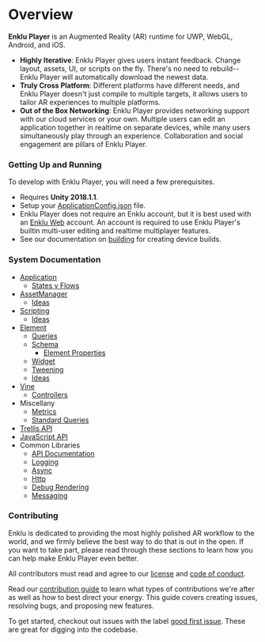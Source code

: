# Overview

**Enklu Player** is an Augmented Reality (AR) runtime for UWP, WebGL, Android, and iOS.

* **Highly Iterative**: Enklu Player gives users instant feedback. Change layout, assets, UI, or scripts on the fly. There's no need to rebuild-- Enklu Player will automatically download the newest data.
* **Truly Cross Platform**: Different platforms have different needs, and Enklu Player doesn't just compile to multiple targets, it allows users to tailor AR experiences to multiple platforms.
* **Out of the Box Networking**: Enklu Player provides networking support with our cloud services or your own. Multiple users can edit an application together in realtime on separate devices, while many users simultaneously play through an experience. Collaboration and social engagement are pillars of Enklu Player.

### Getting Up and Running

To develop with Enklu Player, you will need a few prerequisites.

* Requires **Unity 2018.1.1**.
* Setup your [ApplicationConfig.json](docs/applicationconfig.md) file.
* Enklu Player does not require an Enklu account, but it is best used with an [Enklu Web](https://editor.enklu.com) account. An account is required to use Enklu Player's builtin multi-user editing and realtime multiplayer features.
* See our documentation on [building](docs/building.md) for creating device builds.

### System Documentation

* [Application](docs/application.md)
  * [States v Flows](docs/application.stateservice.md)
* [AssetManager](docs/assets.overview.md)
  * [Ideas](docs/assets.ideas.md)
* [Scripting](docs/scripting.overview.md)
  * [Ideas](docs/scripting.ideas.md)
* [Element](docs/element.overview.md)
  * [Queries](docs/element.query.md)
  * [Schema](docs/element.schema.md)
    * [Element Properties](docs/element.schema.properties.md)
  * [Widget](docs/element.widget.md)
  * [Tweening](docs/tween.overview.md)
  * [Ideas](docs/element.ideas.md)
* [Vine](docs/vine.overview.md)
  * [Controllers](docs/vine.controller.md)
* Miscellany
  * [Metrics](docs/metrics.overview.md)
  * [Standard Queries](docs/standardqueries.overview.md)
* [Trellis API](docs/trellis.api.md)
* [JavaScript API](http://docs.enklu.com/jsapi-v0.3.0/index.html)
* Common Libraries
  * [API Documentation](http://docs.enklu.com/commons-unity/index.html)
  * [Logging](https://github.com/enklu/commons-unity-logging)
  * [Async](https://github.com/enklu/commons-unity-async)
  * [Http](https://github.com/enklu/commons-unity-http)
  * [Debug Rendering](https://github.com/enklu/commons-unity-debugrendering)
  * [Messaging](https://github.com/enklu/commons-unity-messaging)

### Contributing

Enklu is dedicated to providing the most highly polished AR workflow to the world, and we firmly believe the best way to do that is out in the open. If you want to take part, please read through these sections to learn how you can help make Enklu Player even better.

All contributors must read and agree to our [license](LICENSE.md) and [code of conduct](docs/codeofconduct.md).

Read our [contribution guide](CONTRIBUTING.md) to learn what types of contributions we're after as well as how to best direct your energy. This guide covers creating issues, resolving bugs, and proposing new features.

To get started, checkout out issues with the label [good first issue](https://github.com/enklu/enkluplayer/issues?q=is%3Aissue+is%3Aopen+label%3A%22good+first+issue%22). These are great for digging into the codebase.
